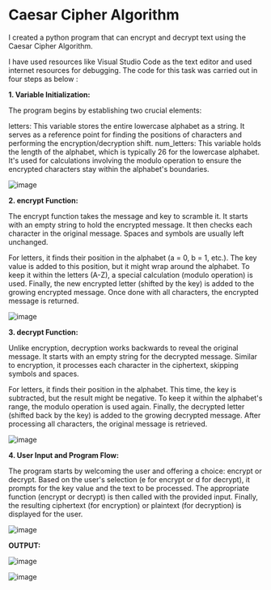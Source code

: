 # Caesar Cipher Algorithm

I created a python program that can encrypt and decrypt text using the Caesar Cipher Algorithm.

I have used resources like Visual Studio Code as the text editor and used internet resources for debugging.
The code for this task was carried out in four steps as below : 

**1. Variable Initialization:**

The program begins by establishing two crucial elements:

letters: This variable stores the entire lowercase alphabet as a string. It serves as a reference point for finding the positions of characters and performing the encryption/decryption shift.
num_letters: This variable holds the length of the alphabet, which is typically 26 for the lowercase alphabet. It's used for calculations involving the modulo operation to ensure the encrypted characters stay within the alphabet's boundaries.

![image](https://github.com/gpanushka/PRODIGY_CS_01/assets/167328539/88a0bf10-89a9-4f55-82b1-23db85311e10)

**2. encrypt Function:**
   
The encrypt function takes the message and key to scramble it. It starts with an empty string to hold the encrypted message. It then checks each character in the original message. Spaces and symbols are usually left unchanged.

For letters, it finds their position in the alphabet (a = 0, b = 1, etc.). The key value is added to this position, but it might wrap around the alphabet. To keep it within the letters (A-Z), a special calculation (modulo operation) is used. Finally, the new encrypted letter (shifted by the key) is added to the growing encrypted message. Once done with all characters, the encrypted message is returned.

![image](https://github.com/gpanushka/PRODIGY_CS_01/assets/167328539/abfc06ea-d57f-4f80-91c9-e608beb3d3de)

**3. decrypt Function:**

Unlike encryption, decryption works backwards to reveal the original message. It starts with an empty string for the decrypted message. Similar to encryption, it processes each character in the ciphertext, skipping symbols and spaces.

For letters, it finds their position in the alphabet. This time, the key is subtracted, but the result might be negative. To keep it within the alphabet's range, the modulo operation is used again. Finally, the decrypted letter (shifted back by the key) is added to the growing decrypted message. After processing all characters, the original message is retrieved. 

![image](https://github.com/gpanushka/PRODIGY_CS_01/assets/167328539/410a7d2c-0084-4c20-bfe6-d5c7e58c40bc)

**4. User Input and Program Flow:**

The program starts by welcoming the user and offering a choice: encrypt or decrypt. Based on the user's selection (e for encrypt or d for decrypt), it prompts for the key value and the text to be processed. The appropriate function (encrypt or decrypt) is then called with the provided input. Finally, the resulting ciphertext (for encryption) or plaintext (for decryption) is displayed for the user.

![image](https://github.com/gpanushka/PRODIGY_CS_01/assets/167328539/6f941cb5-803a-4d0d-83da-b3bac322e0b4)


**OUTPUT:**

![image](https://github.com/gpanushka/PRODIGY_CS_01/assets/167328539/b5e76cb4-fdbb-4a79-81e6-33667c1170c9)

![image](https://github.com/gpanushka/PRODIGY_CS_01/assets/167328539/9f448634-9241-4f25-9e8c-a9abf6aaecbb)

